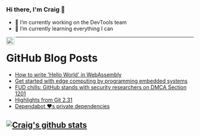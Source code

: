 ### Hi there, I'm Craig 👋

<!--
**CraigTeelFugro/CraigTeelFugro** is a ✨ _special_ ✨ repository because its `README.md` (this file) appears on your GitHub profile.

Here are some ideas to get you started:
-->

- 🔭 I’m currently working on the DevTools team
- 🌱 I’m currently learning everything I can

[<img align="left" alt="Craig Teel | LinkedIn" width="22px" src="https://cdn.jsdelivr.net/npm/simple-icons@v3/icons/linkedin.svg" />][linkedin]

---

# GitHub Blog Posts

<!-- BLOG-POST-LIST:START -->
- [How to write &#039;Hello World&#039; in WebAssembly](https://opensource.com/article/21/3/hello-world-webassembly)
- [Get started with edge computing by programming embedded systems](https://opensource.com/article/21/3/rtos-embedded-development)
- [FUD chills: GitHub stands with security researchers on DMCA Section 1201](https://github.blog/2021-03-15-fud-chills-github-stands-with-security-researchers-on-dmca-section-1201/)
- [Highlights from Git 2.31](https://github.blog/2021-03-15-highlights-from-git-2-31/)
- [Dependabot ❤️s private dependencies](https://github.blog/2021-03-15-dependabot-private-dependencies/)
<!-- BLOG-POST-LIST:END -->

## [![Craig's github stats](https://github-readme-stats.vercel.app/api?username=craigteelfugro)](https://github.com/anuraghazra/github-readme-stats)


[linkedin]: https://linkedin.com/in/craig-teel-b8786771
